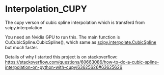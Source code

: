 # Interpolation_CUPY
The cupy verson of cubic spline interpolation which is transferd from scipy.interpolation

You need an Nvidia GPU to run this. The main function is CuCubicSpline.CubicSpline(), which same as [scipy.interpolate.CubicSpline](https://docs.scipy.org/doc/scipy/reference/generated/scipy.interpolate.CubicSpline.html) but much faster. 

Details of why I started this project is on stackoverflow: https://stackoverflow.com/questions/60663086/how-to-do-a-cubic-spline-interpolation-on-python-with-cupy/63625626#63625626
